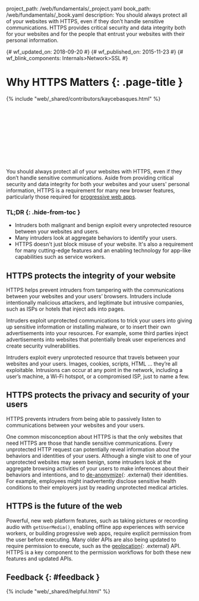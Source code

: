 project_path: /web/fundamentals/_project.yaml book_path: /web/fundamentals/_book.yaml description: You should always protect all of your websites with HTTPS, even if they don’t handle sensitive communications. HTTPS provides critical security and data integrity both for your websites and for the people that entrust your websites with their personal information.

{# wf_updated_on: 2018-09-20 #} {# wf_published_on: 2015-11-23 #} {# wf_blink_components: Internals>Network>SSL #}

# Why HTTPS Matters {: .page-title }

{% include "web/_shared/contributors/kaycebasques.html" %}

<div class="video-wrapper">
  <iframe class="devsite-embedded-youtube-video" data-video-id="iP75a1Y9saY"
          data-autohide="1" data-showinfo="0" frameborder="0" allowfullscreen>
  </iframe>
</div>

You should always protect all of your websites with HTTPS, even if they don’t handle sensitive communications. Aside from providing critical security and data integrity for both your websites and your users' personal information, HTTPS is a requirement for many new browser features, particularly those required for [progressive web apps](/web/progressive-web-apps/).

### TL;DR {: .hide-from-toc }

* Intruders both malignant and benign exploit every unprotected resource between your websites and users.
* Many intruders look at aggregate behaviors to identify your users.
* HTTPS doesn't just block misuse of your website. It's also a requirement for many cutting-edge features and an enabling technology for app-like capabilities such as service workers.

## HTTPS protects the integrity of your website

HTTPS helps prevent intruders from tampering with the communications between your websites and your users’ browsers. Intruders include intentionally malicious attackers, and legitimate but intrusive companies, such as ISPs or hotels that inject ads into pages.

Intruders exploit unprotected communications to trick your users into giving up sensitive information or installing malware, or to insert their own advertisements into your resources. For example, some third parties inject advertisements into websites that potentially break user experiences and create security vulnerabilities.

Intruders exploit every unprotected resource that travels between your websites and your users. Images, cookies, scripts, HTML … they’re all exploitable. Intrusions can occur at any point in the network, including a user’s machine, a Wi-Fi hotspot, or a compromised ISP, just to name a few.

## HTTPS protects the privacy and security of your users

HTTPS prevents intruders from being able to passively listen to communications between your websites and your users.

One common misconception about HTTPS is that the only websites that need HTTPS are those that handle sensitive communications. Every unprotected HTTP request can potentially reveal information about the behaviors and identities of your users. Although a single visit to one of your unprotected websites may seem benign, some intruders look at the aggregate browsing activities of your users to make inferences about their behaviors and intentions, and to [de-anonymize](https://en.wikipedia.org/wiki/De-anonymization){: .external} their identities. For example, employees might inadvertently disclose sensitive health conditions to their employers just by reading unprotected medical articles.

## HTTPS is the future of the web

Powerful, new web platform features, such as taking pictures or recording audio with `getUserMedia()`, enabling offline app experiences with service workers, or building progressive web apps, require explicit permission from the user before executing. Many older APIs are also being updated to require permission to execute, such as the [geolocation](https://developer.mozilla.org/en-US/docs/Web/API/Geolocation/Using_geolocation){: .external} API. HTTPS is a key component to the permission workflows for both these new features and updated APIs.

## Feedback {: #feedback }

{% include "web/_shared/helpful.html" %}